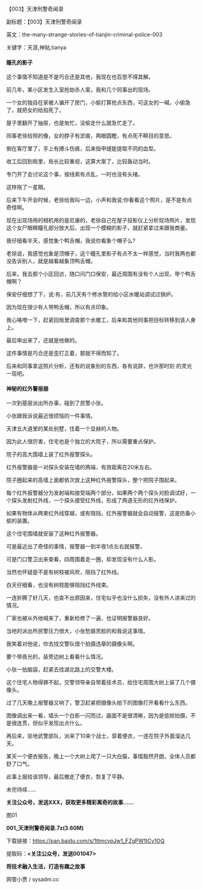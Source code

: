 【003】天津刑警奇闻录

副标题：【003】天津刑警奇闻录

英文：the-many-strange-stories-of-tianjin-criminal-police-003

关键字：天涯,神贴,tianya



#### 瞳孔的影子

这个事情不知道是不是巧合还是其他，我现在也百思不得其解。



前几年，某小区发生入室抢劫杀人案，我和几个同事出的现场。

一个女的独自在家被人骗开了房门，小偷打算抢点东西，可这女的一喊，小偷急了，就把女的给掐死了。

屋子里翻开了抽屉，也是匆忙，没偷走什么就急忙走了。



同事老徐给照的像，女的脖子有淤痕，两眼圆瞪，有点死不瞑目的意思。

倒在客厅里了，手上有搏斗伤痕，后来指甲缝能提取不同的血型。

收工后回到局里，局长比较重视，这算大案了，比较轰动当时。

专门开了会讨论这个事，按线索有点乱，一时也没有头绪。

这样拖了一星期。



后来下午开会时候，老徐给我叫一边，小声和我说:你看看这个照片，是不是有点奇怪啊。

现在出现场用的相机用的是尼康的，老徐自己在屋子投影仪上分析现场照片，发现这个女尸眼睛瞳孔部分放大后，出现一个模糊的影子，就赶紧拿过来跟我商量。

我仔细看半天，感觉象个鸭舌帽，我说你看象个帽子么?

老徐说，我感觉也象是顶帽子，这个瞳孔里影子有点不太一样感觉，当时我两也都没告诉别人，就是越看越象顶鸭舌帽。



后来，我去那个小区回访，随口问门口保安，最近周围有没有个人出现，带个鸭舌帽啊？

保安仔细想了下，说:有，前几天有个修水管的给小区水暖站调试过锅炉。

因为现在很少有人带鸭舌帽，所以有点印象。

我心咯噔一下，赶紧回局里调查那个水暖工，后来和其他同事把目标转移到该人身上。

最后审出来了，还就是他做的。



这件事情是巧合还是歪打正着，那就不得而知了。

后来和同事拿这照片分析，还有的说象别的东西，各有说辞，也许那时刻
的灵光一现吧。



#### 神秘的红外警报器

一次到基层派出所办事，碰到了民警小张。

小张跟我诉说最近很烦恼的一件事情。



天津五大道里的某处别墅，住着一个显赫的人物。

因为此人很厉害，住宅也是个独立的大院子，所以需要重点保护。

院子的高大围墙上装了红外报警探头。

红外报警器是一对探头安装在墙的两端，有效距离在20米左右。

院子圈起来的高墙上面都依次放上这种红外报警探头，整个把院子围起来。

每个红外报警器分为发射端和接受端两个部分，如果两个两个探头对脸调试好，一个探头发射红外线，一个探头接受红外线，形成了两道无形的红外线保护。

如果有物体从两束红外线穿越，或有阻挡，红外报警器就会自动报警，这是防备小偷的装置。

这个住宅围墙就安装了这种红外报警器。



可是最近出了奇怪的事情，报警器一到半夜1点左右就报警。

可是门口警卫出来查看，四周围着走一圈，却发现没有什么人影。

当然也怀疑是不是有树枝被风吹，阻挡了红外线。

白天仔细看，也没有树枝能够阻挡红外线束。

一连折腾了好几天，也查不出原因来，住宅似乎也没什么损失，没有外人进来过的情况。

厂家也被从外地喊来了，重新检修了一遍，也证明报警器良好。



当地的派出所民警压力很大，小张愁眉苦脸的和我说这事情。

我笑着对他说，你去找交警队借个拍摄违章的摄像头啊。

要个带夜光的，装旁边树上看看什么情况。

小张一拍脑袋，赶紧去找湖北路上的交警大楼。

这个住宅人物得罪不起，交警领导亲自带着技术员，给住宅周围大树上装了几个摄像头。



过了几天晚上报警器又响了，警卫赶紧把摄像头拍下的图像打开看看什么东西。

图像调出来一看，墙头一个白影一闪而过，画面不是很清晰，因为是低帧拍摄，不是很连贯，但似乎发现出点什么。

再后来，驻地武警部队，派来了10来个战士，穿着便衣，一连在院子外面溜达几天。



某天一个便衣报告，晚上一个大树上爬了一只大白猫，事情豁然开朗，全体人员都舒了口气。

此事上报给该领导，最后撤走了便衣，恢复了平静。



未完待续……



**关注公众号，发送XXX，获取更多精彩离奇的故事……**



图01



**001_天津刑警奇闻录.7z(3.60M)**

下载链接：https://pan.baidu.com/s/1ttmcvpJw1_FZgPW1tCv1OQ

提取码：**<关注公众号，发送001047>**



**将技术融入生活，打造有趣之故事**

网管小贾 / sysadm.cc